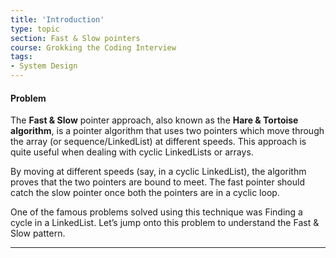 ```yaml
---
title: 'Introduction'
type: topic
section: Fast & Slow pointers
course: Grokking the Coding Interview
tags:
- System Design
---
```

#### Problem
The **Fast & Slow** pointer approach, also known as the **Hare & Tortoise algorithm**, is a pointer algorithm that uses two pointers which move through the array (or sequence/LinkedList) at different speeds. This approach is quite useful when dealing with cyclic LinkedLists or arrays.

By moving at different speeds (say, in a cyclic LinkedList), the algorithm proves that the two pointers are bound to meet. The fast pointer should catch the slow pointer once both the pointers are in a cyclic loop.

One of the famous problems solved using this technique was Finding a cycle in a LinkedList. Let’s jump onto this problem to understand the Fast & Slow pattern.


---